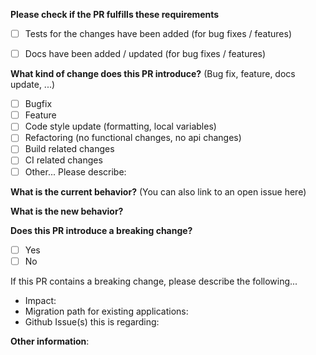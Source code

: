 **Please check if the PR fulfills these requirements**
- [ ] Tests for the changes have been added (for bug fixes / features)
- [ ] Docs have been added / updated (for bug fixes / features)


**What kind of change does this PR introduce?** (Bug fix, feature, docs update, ...)
- [ ] Bugfix
- [ ] Feature
- [ ] Code style update (formatting, local variables)
- [ ] Refactoring (no functional changes, no api changes)
- [ ] Build related changes
- [ ] CI related changes
- [ ] Other... Please describe:

**What is the current behavior?** (You can also link to an open issue here)



**What is the new behavior?**



**Does this PR introduce a breaking change?**
- [ ] Yes
- [ ] No

If this PR contains a breaking change, please describe the following... 

* Impact:
* Migration path for existing applications: 
* Github Issue(s) this is regarding:


**Other information**:

